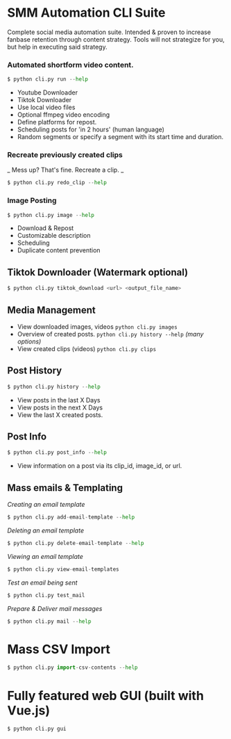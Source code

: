 # SMM Automation CLI Suite
Complete social media automation suite. Intended & proven to increase fanbase retention through content strategy.
Tools will not strategize for you, but help in executing said strategy.


### Automated shortform video content.
```python
$ python cli.py run --help
```
* Youtube Downloader
* Tiktok Downloader
* Use local video files
* Optional ffmpeg video encoding
* Define platforms for repost.
* Scheduling posts for 'in 2 hours' (human language)
* Random segments or specify a segment with its start time and duration.

### Recreate previously created clips
_ Mess up? That's fine. Recreate a clip. _
```python
$ python cli.py redo_clip --help
```


### Image Posting
```python
$ python cli.py image --help
```
* Download & Repost
* Customizable description
* Scheduling
* Duplicate content prevention

## Tiktok Downloader (Watermark optional)
```python
$ python cli.py tiktok_download <url> <output_file_name>
```

## Media Management
* View downloaded images, videos `python cli.py images`
* Overview of created posts. `python cli.py history --help` _(many options)_
* View created clips (videos) `python cli.py clips`

## Post History
```python
$ python cli.py history --help
```

* View posts in the last X Days
* View posts in the next X Days
* View the last X created posts.

## Post Info
```python
$ python cli.py post_info --help
```

* View information on a post via its clip_id, image_id, or url.

## Mass emails & Templating

*Creating an email template* 
```python
$ python cli.py add-email-template --help
```

*Deleting an email template*
```python
$ python cli.py delete-email-template --help
```
*Viewing an email template*
```python
$ python cli.py view-email-templates
```

*Test an email being sent*
```python
$ python cli.py test_mail
```

*Prepare & Deliver mail messages*
```python
$ python cli.py mail --help
```

# Mass CSV Import
```python
$ python cli.py import-csv-contents --help
```

# Fully featured web GUI (built with Vue.js)
```python
$ python cli.py gui
```
